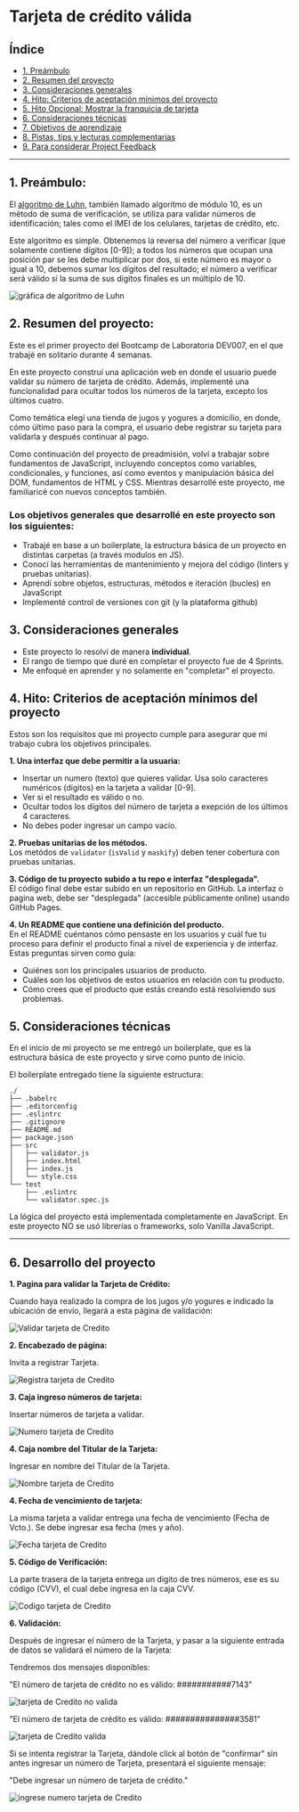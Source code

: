 # Tarjeta de crédito válida

## Índice

* [1. Preámbulo](#1-preámbulo)
* [2. Resumen del proyecto](#2-resumen-del-proyecto)
* [3. Consideraciones generales](#3-consideraciones-generales)
* [4. Hito: Criterios de aceptación mínimos del proyecto](#4-hito-criterios-de-aceptación-mínimos-del-proyecto)
* [5. Hito Opcional: Mostrar la franquicia de tarjeta](#5-hito-opcional-mostrar-la-franquicia-de-tarjeta)
* [6. Consideraciones técnicas](#6-consideraciones-técnicas)
* [7. Objetivos de aprendizaje](#7-objetivos-de-aprendizaje)
* [8. Pistas, tips y lecturas complementarias](#8-pistas-tips-y-lecturas-complementarias)
* [9. Para considerar Project Feedback](#9-para-considerar-project-feedback)

***

## 1. Preámbulo:

El [algoritmo de Luhn](https://es.wikipedia.org/wiki/Algoritmo_de_Luhn),
también llamado algoritmo de módulo 10, es un método de suma de verificación,
se utiliza para validar números de identificación; tales como el IMEI de los
celulares, tarjetas de crédito, etc.

Este algoritmo es simple. Obtenemos la reversa del número a verificar (que
solamente contiene dígitos [0-9]); a todos los números que ocupan una posición
par se les debe multiplicar por dos, si este número es mayor o igual a 10,
debemos sumar los dígitos del resultado; el número a verificar será válido si
la suma de sus dígitos finales es un múltiplo de 10.

![gráfica de algoritmo de Luhn](https://user-images.githubusercontent.com/12631491/217016579-865679e0-0949-4afd-b13f-d2ebba7a0c54.png)

## 2. Resumen del proyecto:

Este es el primer proyecto del Bootcamp de Laboratoria DEV007, en el que trabajé
en solitario durante 4 semanas.

En este proyecto construí una aplicación web en donde el usuario puede validar su 
número de tarjeta de crédito. Además, implementé una funcionalidad para ocultar
todos los números de la tarjeta, excepto los últimos cuatro.

Como temática elegí una tienda de jugos y yogures a domicilio, en donde, cómo
último paso para la compra, el usuario debe registrar su tarjeta para validarla
y después continuar al pago.

Como continuación del proyecto de preadmisión, volví a trabajar sobre
fundamentos de JavaScript, incluyendo conceptos como variables, condicionales,
y funciones, así como eventos y manipulación básica del DOM, fundamentos de
HTML y CSS. Mientras desarrollé este proyecto, me familiaricé con nuevos
conceptos también.

### Los objetivos generales que desarrollé en este proyecto son los siguientes:

* Trabajé en base a un boilerplate, la estructura básica de un proyecto en
  distintas carpetas (a través modulos en JS).
* Conocí las herramientas de mantenimiento y mejora del código (linters y
  pruebas unitarias).
* Aprendí sobre objetos, estructuras, métodos e iteración (bucles)
  en JavaScript
* Implementé control de versiones con git (y la plataforma github)

## 3. Consideraciones generales

* Este proyecto lo resolví de manera **individual**.
* El rango de tiempo que duré en completar el proyecto fue de 4 Sprints.
* Me enfoqué en aprender y no solamente en "completar" el proyecto.

## 4. Hito: Criterios de aceptación mínimos del proyecto

Estos son los requisitos que mi proyecto cumple para asegurar que mi
trabajo cubra los objetivos principales.

**1. Una interfaz que debe permitir a la usuaria:**

* Insertar un numero (texto) que quieres validar. Usa solo caracteres numéricos
  (dígitos) en la tarjeta a validar [0-9].  
* Ver si el resultado es válido o no.  
* Ocultar todos los dígitos del número de tarjeta a exepción de los últimos
  4 caracteres.  
* No debes poder ingresar un campo vacío.  

**2. Pruebas unitarias de los métodos.**  
Los metódos de `validator` (`isValid` y `maskify`) deben tener cobertura con
pruebas unitarias.

**3. Código de tu proyecto subido a tu repo e interfaz "desplegada".**  
El código final debe estar subido en un repositorio en GitHub. La interfaz o
pagina web, debe ser "desplegada" (accesible públicamente online) usando
GitHub Pages.
  
**4. Un README que contiene una definición del producto.**  
En el README cuéntanos cómo pensaste en los usuarios y cuál fue tu proceso
para definir el producto final a nivel de experiencia y de interfaz.  
Estas preguntas sirven como guía:

* Quiénes son los principales usuarios de producto.
* Cuáles son los objetivos de estos usuarios en relación con tu producto.
* Cómo crees que el producto que estás creando está resolviendo sus problemas.

## 5. Consideraciones técnicas

En el inicio de mi proyecto se me entregó un boilerplate, que es la estructura
básica de este proyecto y sirve como punto de inicio.

El boilerplate entregado tiene la siguiente estructura:

```text
./
├── .babelrc
├── .editorconfig
├── .eslintrc
├── .gitignore
├── README.md
├── package.json
├── src
│   ├── validator.js
│   ├── index.html
│   ├── index.js
│   └── style.css
└── test
    ├── .eslintrc
    └── validator.spec.js
```

La lógica del proyecto está implementada completamente en JavaScript. En
este proyecto NO se usó librerías o frameworks, solo Vanilla JavaScript.

***
## 6. Desarrollo del proyecto

**1. Pagina para validar la Tarjeta de Crédito:**

Cuando haya realizado la compra de los jugos y/o yogures e indicado la ubicación de envío, llegará a esta página de validación:

![Validar tarjeta de Credito](./src/img/pantalla1.png)

**2. Encabezado de página:**

Invita a registrar Tarjeta.

![Registra tarjeta de Credito](./src/img/pantalla2.png)

**3. Caja ingreso números de tarjeta:**

Insertar números de tarjeta a validar.

![Numero tarjeta de Credito](./src/img/pantalla3.png)

**4. Caja nombre del Titular de la Tarjeta:**

Ingresar en nombre del Titular de la Tarjeta.

![Nombre tarjeta de Credito](./src/img/pantalla4.png)

**4. Fecha de vencimiento de tarjeta:**

La misma tarjeta a validar entrega una fecha de vencimiento (Fecha de Vcto.). Se debe ingresar esa fecha (mes y año).

![Fecha tarjeta de Credito](./src/img/pantalla5.png)

**5. Código de Verificación:**

La parte trasera de la tarjeta entrega un digito de tres números, ese es su código (CVV), el cual debe ingresa en la caja CVV.

![Codigo tarjeta de Credito](./src/img/pantalla6.png)

**6. Validación:**

Después de ingresar el número de la Tarjeta, y pasar a la siguiente entrada de datos se validará el número de la Tarjeta:

Tendremos dos mensajes disponibles:

"El número de tarjeta de crédito no es válido: ###########7143"

![tarjeta de Credito no valida](./src/img/pantalla7.png)

"El número de tarjeta de crédito es válido: ###############3581"

![tarjeta de Credito valida](./src/img/pantalla8.png)

Si se intenta registrar la Tarjeta, dándole click al botón de "confirmar" sin antes ingresar un número de Tarjeta, presentará el siguiente mensaje:

"Debe ingresar un número de tarjeta de crédito."

![ingrese numero tarjeta de Credito](./src/img/pantalla9.png)
